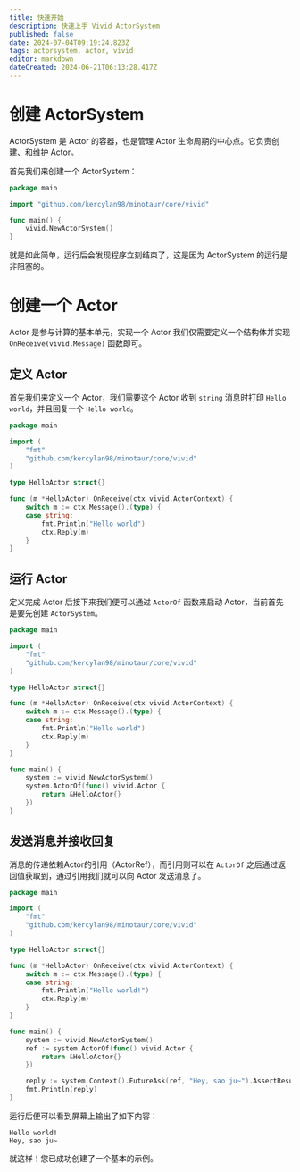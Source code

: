```yaml
---
title: 快速开始
description: 快速上手 Vivid ActorSystem
published: false
date: 2024-07-04T09:19:24.823Z
tags: actorsystem, actor, vivid
editor: markdown
dateCreated: 2024-06-21T06:13:28.417Z
---
```


# 创建 ActorSystem
ActorSystem 是 Actor 的容器，也是管理 Actor 生命周期的中心点。它负责创建、和维护 Actor。

首先我们来创建一个 ActorSystem：
```go
package main

import "github.com/kercylan98/minotaur/core/vivid"

func main() {
	vivid.NewActorSystem()
}
```

就是如此简单，运行后会发现程序立刻结束了，这是因为 ActorSystem 的运行是非阻塞的。

# 创建一个 Actor
Actor 是参与计算的基本单元，实现一个 Actor 我们仅需要定义一个结构体并实现 `OnReceive(vivid.Message)` 函数即可。

## 定义 Actor
首先我们来定义一个 Actor，我们需要这个 Actor 收到 `string` 消息时打印 `Hello world`，并且回复一个 `Hello world`。

```go
package main

import (
	"fmt"
	"github.com/kercylan98/minotaur/core/vivid"
)

type HelloActor struct{}

func (m *HelloActor) OnReceive(ctx vivid.ActorContext) {
	switch m := ctx.Message().(type) {
	case string:
		fmt.Println("Hello world")
		ctx.Reply(m)
	}
}
```

## 运行 Actor
定义完成 Actor 后接下来我们便可以通过 `ActorOf` 函数来启动 Actor，当前首先是要先创建 `ActorSystem`。

```go
package main

import (
	"fmt"
	"github.com/kercylan98/minotaur/core/vivid"
)

type HelloActor struct{}

func (m *HelloActor) OnReceive(ctx vivid.ActorContext) {
	switch m := ctx.Message().(type) {
	case string:
		fmt.Println("Hello world")
		ctx.Reply(m)
	}
}

func main() {
	system := vivid.NewActorSystem()
	system.ActorOf(func() vivid.Actor {
		return &HelloActor{}
	})
}
```

## 发送消息并接收回复
消息的传递依赖Actor的引用（ActorRef），而引用则可以在 `ActorOf` 之后通过返回值获取到，通过引用我们就可以向 Actor 发送消息了。

```go
package main

import (
	"fmt"
	"github.com/kercylan98/minotaur/core/vivid"
)

type HelloActor struct{}

func (m *HelloActor) OnReceive(ctx vivid.ActorContext) {
	switch m := ctx.Message().(type) {
	case string:
		fmt.Println("Hello world!")
		ctx.Reply(m)
	}
}

func main() {
	system := vivid.NewActorSystem()
	ref := system.ActorOf(func() vivid.Actor {
		return &HelloActor{}
	})

	reply := system.Context().FutureAsk(ref, "Hey, sao ju~").AssertResult()
	fmt.Println(reply)
}
```

运行后便可以看到屏幕上输出了如下内容：

```shell
Hello world!
Hey, sao ju~
```

就这样！您已成功创建了一个基本的示例。
